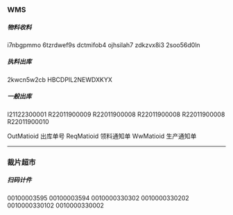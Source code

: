 ### WMS

##### 物料收料

i7nbgpmmo
6tzrdwef9s
dctmifob4
ojhsilah7
zdkzvx8i3
2soo56d0ln

##### 执料出库

2kwcn5w2cb
HBCDPIL2NEWDXKYX

##### 一般出库

I21122300001
R22011900009
R22011900008
R22011900008
R22011900008
R22011900010

OutMatioid	出库单号
ReqMatioid	领料通知单
WwMatioid	生产通知单

---

### 裁片超市

##### 扫码计件

00100003595
00100003594
0010000330302
0010000330202
0010000330102
0010000330002



























